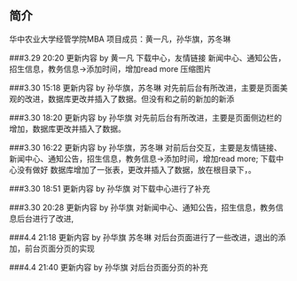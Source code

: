 ## 简介

华中农业大学经管学院MBA
项目成员：黄一凡，孙华旗，苏冬琳

###3.29 20:20 更新内容 by 黄一凡
下载中心，友情链接
新闻中心、通知公告，招生信息，教务信息->添加时间，增加read more
压缩图片

###3.30 15:18 更新内容 by 孙华旗，苏冬琳
对先前后台有所改进，主要是页面美观的改进，数据库更改并插入了数据。但没有和之前的新加的新添

###3.30 18:20 更新内容 by 孙华旗
对先前后台有所改进，主要是页面侧边栏的增加，数据库更改并插入了数据。

###3.30 16:22 更新内容 by 孙华旗，苏冬琳
对前后台交互，主要是友情链接、新闻中心、通知公告，招生信息，教务信息->添加时间，增加read more;
下载中心没有做好
数据库增加了一张表，更改并插入了数据，放在根目录下，。

###3.30 18:51 更新内容 by 孙华旗
对下载中心进行了补充

###3.30 20:28 更新内容 by 孙华旗
对新闻中心、通知公告，招生信息，教务信息后台进行了改进,

###4.4 21:18 更新内容 by 孙华旗 苏冬琳
对后台页面进行了一些改进，退出的添加，前台页面分页的实现

###4.4 21:40 更新内容 by 孙华旗
对后台页面分页的补充